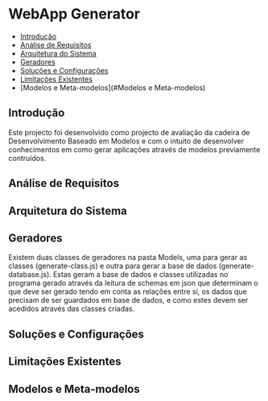 # WebApp Generator

- [Introdução](#Introdução)
- [Análise de Requisitos](#Análise-de-Requisitos)
- [Arquitetura do Sistema](#Análise-de-Requisitos)
- [Geradores](#Análise-de-Requisitos)
- [Soluções e Configurações](#Análise-de-Requisitos)
- [Limitações Existentes](#Análise-de-Requisitos)
- [Modelos e Meta-modelos](#Modelos e Meta-modelos)

## Introdução

Este projecto foi desenvolvido como projecto de avaliação da cadeira de Desenvolvimento Baseado em Modelos e com o intuito de desenvolver conhecimentos em como gerar aplicações através de modelos previamente contruídos.

## Análise de Requisitos



## Arquitetura do Sistema



## Geradores

Existem duas classes de geradores na pasta Models, uma para gerar as classes (generate-class.js) e outra para gerar a base de dados (generate-database.js). Estas geram a base de dados e classes utilizadas no programa gerado através da leitura de schemas em json que determinam o que deve ser gerado tendo em conta as relações entre si, os dados que precisam de ser guardados em base de dados, e como estes devem ser acedidos através das classes criadas.



## Soluções e Configurações



## Limitações Existentes



## Modelos e Meta-modelos

